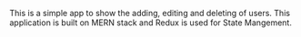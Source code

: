 This is a simple app to show the adding, editing and deleting of users.
This application is built on MERN stack and Redux is used for State Mangement.
